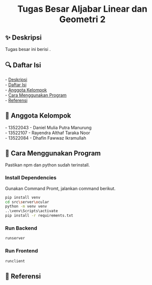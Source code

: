 <h1 align="center">Tugas Besar Aljabar Linear dan Geometri 2</h1>

<h2 id="description">✨ Deskripsi</h2>
Tugas besar ini berisi .

<h2 id="table-of-contents">🔍 Daftar Isi</h2>
- <a href="#description">Deskripsi</a><br/>
- <a href="#table-of-contents">Daftar Isi</a><br/>
- <a href="#member">Anggota Kelompok</a><br/>
- <a href="#how-to-run">Cara Menggunakan Program</a><br/>
- <a href="#reference">Referensi</a><br/>

<h2 id="member">🌟 Anggota Kelompok</h2>
- 13522043 - Daniel Mulia Putra Manurung<br/>
- 13522107 - Rayendra Althaf Taraka Noor<br/>
- 13522084 - Dhafin Fawwaz Ikramullah<br/>

<h2 id="how-to-run">📘 Cara Menggunakan Program</h2>
Pastikan npm dan python sudah terinstall.

### Install Dependencies
Gunakan Command Promt, jalankan command berikut.
```bash
pip install venv
cd src\server\ocular
python -m venv venv
..\venv\Scripts\activate
pip install -r requirements.txt
```

### Run Backend
```bash
runserver
```

### Run Frontend
```bash
runclient
```

<h2 id="reference">📑 Referensi</h2>
